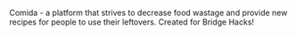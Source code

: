 Comida - a platform that strives to decrease food wastage and provide new recipes for people to use their leftovers. Created for Bridge Hacks!
